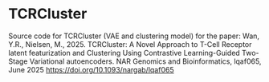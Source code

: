 # TCRCluster

Source code for TCRCluster (VAE and clustering model) for the paper:
Wan, Y.R., Nielsen, M., 2025. TCRCluster: A Novel Approach to T-Cell Receptor latent featurization and Clustering Using Contrastive Learning-Guided Two-Stage Variational autoencoders. NAR Genomics and Bioinformatics, lqaf065, June 2025
https://doi.org/10.1093/nargab/lqaf065
